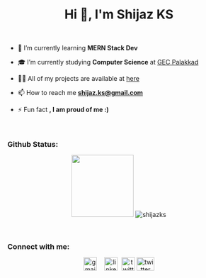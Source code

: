 <h1 align="center">Hi 👋, I'm Shijaz KS</h1>

<br>


- 🌱 I’m currently learning **MERN Stack Dev**
-  🎓  I’m currently studying <b>Computer Science</b> at <a href="https://www.gecskp.ac.in">GEC Palakkad</a>

- 👨‍💻 All of my projects are available at [here](https://github.com/ShijazKS)

- 📫 How to reach me **shijaz.ks@gmail.com**

- ⚡ Fun fact **, I am proud of me :)**

<br>
<h3 style="margin-bottom:10px" align="left">Github Status:</h3>
<p align="center">
 <img height="140px" src="https://github-readme-stats-eight-theta.vercel.app/api?username=ShijazKS&show_icons=true&include_all_commits=true&count_private=true&theme=tokyonight"/>
<img src="https://github-readme-stats.vercel.app/api/top-langs?username=shijazks&show_icons=true&locale=en&layout=compact&theme=tokyonight" alt="shijazks" />
</p>

<br>
<h3 style="margin-bottom:10px" align="left">Connect with me:</h3>
<p align="center">
<a style="margin-right:13px" href="mailto:shijaz.ks@gmail.com" target="blank"><img align="center" src="https://cdn4.iconfinder.com/data/icons/social-media-logos-6/512/112-gmail_email_mail-64.png" alt="gmail" height="30" width="30" /></a>
<a style="margin-right:5px" href="https://in.linkedin.com/in/shijaz-ks-458ab31b7" target="blank"><img align="center" src="https://cdn1.iconfinder.com/data/icons/logotypes/32/square-linkedin-64.png" alt="linkedln" height="30" width="30" /></a>
<a href="#" target="blank"><img align="center" src="https://cdn3.iconfinder.com/data/icons/social-media-chamfered-corner/154/google_plus-64.png" alt="twitter" height="30" width="30" /></a>
<a href="https://twitter.com/hafizshijaz" target="blank"><img align="center" src="https://raw.githubusercontent.com/rahuldkjain/github-profile-readme-generator/master/src/images/icons/Social/twitter.svg" alt="twitter" height="30" width="40" /></a>
</p>
